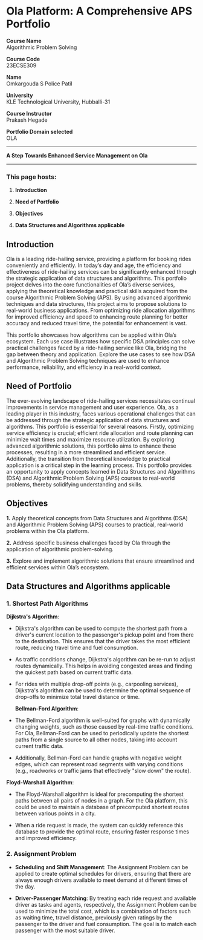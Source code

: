 # Ola Platform: A Comprehensive APS Portfolio

**Course Name**  
Algorithmic Problem Solving

**Course Code**  
23ECSE309

**Name**  
Omkargouda S Police Patil

**University**  
KLE Technological University, Hubballi-31

**Course Instructor**  
Prakash Hegade

**Portfolio Domain selected**  
OLA

* * *
**A Step Towards Enhanced Service Management on Ola**
* * *

### This page hosts:

1. **Introduction**

2. **Need of Portfolio**

3. **Objectives**

4. **Data Structures and Algorithms applicable**

## Introduction

  Ola is a leading ride-hailing service, providing a platform for booking rides conveniently and efficiently. In today’s day and age, the efficiency and effectiveness of ride-hailing services can be significantly enhanced through the strategic application of data structures and algorithms. This portfolio project delves into the core functionalities of Ola’s diverse services, applying the theoretical knowledge and practical skills acquired from the course Algorithmic Problem Solving (APS). By using advanced algorithmic techniques and data structures, this project aims to propose solutions to real-world business applications. From optimizing ride allocation algorithms for improved efficiency and speed to enhancing route planning for better accuracy and reduced travel time, the potential for enhancement is vast.

  This portfolio showcases how algorithms can be applied within Ola’s ecosystem. Each use case illustrates how specific DSA principles can solve practical challenges faced by a ride-hailing service like Ola, bridging the gap between theory and application. Explore the use cases to see how DSA and Algorithmic Problem Solving techniques are used to enhance performance, reliability, and efficiency in a real-world context.

## Need of Portfolio

The ever-evolving landscape of ride-hailing services necessitates continual improvements in service management and user experience. Ola, as a leading player in this industry, faces various operational challenges that can be addressed through the strategic application of data structures and algorithms. This portfolio is essential for several reasons. Firstly, optimizing service efficiency is crucial; efficient ride allocation and route planning can minimize wait times and maximize resource utilization. By exploring advanced algorithmic solutions, this portfolio aims to enhance these processes, resulting in a more streamlined and efficient service. Additionally, the transition from theoretical knowledge to practical application is a critical step in the learning process. This portfolio provides an opportunity to apply concepts learned in Data Structures and Algorithms (DSA) and Algorithmic Problem Solving (APS) courses to real-world problems, thereby solidifying understanding and skills.

## Objectives

**1.** Apply theoretical concepts from Data Structures and Algorithms (DSA) and Algorithmic Problem Solving (APS) courses to practical, real-world problems within the Ola platform.

**2.** Address specific business challenges faced by Ola through the application of algorithmic problem-solving.

**3.** Explore and implement algorithmic solutions that ensure streamlined and efficient services within Ola’s ecosystem.

## Data Structures and Algorithms applicable

### 1. **Shortest Path Algorithms**

**Dijkstra's Algorithm**: 
- Dijkstra's algorithm can be used to compute the shortest path from a driver's current location to the passenger's pickup point and from there to the destination. This ensures that the driver takes the most efficient route, reducing travel time and fuel consumption.

- As traffic conditions change, Dijkstra's algorithm can be re-run to adjust routes dynamically. This helps in avoiding congested areas and finding the quickest path based on current traffic data.

- For rides with multiple drop-off points (e.g., carpooling services), Dijkstra's algorithm can be used to determine the optimal sequence of drop-offs to minimize total travel distance or time.

  **Bellman-Ford Algorithm**:

- The Bellman-Ford algorithm is well-suited for graphs with dynamically changing weights, such as those caused by real-time traffic conditions. For Ola, Bellman-Ford can be used to periodically update the shortest paths from a single source to all other nodes, taking into account current traffic data.

- Additionally, Bellman-Ford can handle graphs with negative weight edges, which can represent road segments with varying conditions (e.g., roadworks or traffic jams that effectively "slow down" the route).

  
**Floyd-Warshall Algorithm**:

- The Floyd-Warshall algorithm is ideal for precomputing the shortest paths between all pairs of nodes in a graph. For the Ola platform, this could be used to maintain a database of precomputed shortest routes between various points in a city.

- When a ride request is made, the system can quickly reference this database to provide the optimal route, ensuring faster response times and improved efficiency.

  
### 2. **Assignment Problem**

- **Scheduling and Shift Management**: The Assignment Problem can be applied to create optimal schedules for drivers, ensuring that there are always enough drivers available to meet demand at different times of the day.

- **Driver-Passenger Matching**: By treating each ride request and available driver as tasks and agents, respectively, the Assignment Problem can be used to minimize the total cost, which is a combination of factors such as waiting time, travel distance, previously given ratings by the passenger to the driver and fuel consumption. The goal is to match each passenger with the most suitable driver.

  
